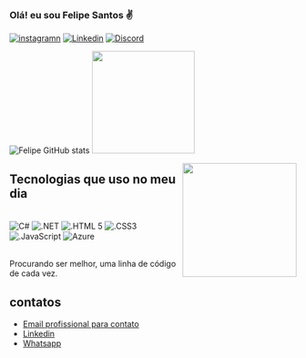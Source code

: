 
### Olá! eu sou Felipe Santos ✌️

[![instagramn](https://img.shields.io/badge/Instagram-E4405F?style=for-the-badge&logo=instagram&logoColor=white)](https://www.instagram.com)
[![Linkedin](https://img.shields.io/badge/LinkedIn-0077B5?style=for-the-badge&logo=linkedin&logoColor=white)](linkedin.com/in/santosfelipesantos/)
[![Discord](https://img.shields.io/badge/Discord-7289DA?style=for-the-badge&logo=discord&logoColor=white)](https://discord.com/channels/@me)


![Felipe GitHub stats](https://github-readme-stats.vercel.app/api?username=SNTFelipe&show_icons=true&theme=merko)
<img height="180em" src="https://github-readme-stats.vercel.app/api/top-langs/?username=SNTFelipe&layout=compact&theme=merko" data-canonical-src="https://github-readme-stats.vercel.app/api/top-langs/?username=SNTFelipe&layout=compact&theme=merko" style="max-width: 100%;">

<a target="_blank" rel="noopener noreferrer nofollow" href="https://raw.githubusercontent.com/MicaelliMedeiros/micaellimedeiros/master/image/computer-illustration.png"><img src="https://raw.githubusercontent.com/MicaelliMedeiros/micaellimedeiros/master/image/computer-illustration.png" width="200px" align="right" style="max-width: 100%;"></a>

## Tecnologias que uso no meu dia

<div style="display: inline_block"><br/>
<img align="center" alt="C#"src="https://img.shields.io/badge/C%23-239120?style=for-the-badge&logo=c-sharp&logoColor=white"/>
<img align="center" alt=".NET"src="https://img.shields.io/badge/.NET-5C2D91?style=for-the-badge&logo=.net&logoColor=white"/>
<img align="center" alt=".HTML 5"src="https://img.shields.io/badge/HTML5-E34F26?style=for-the-badge&logo=html5&logoColor=white"/>
<img align="center" alt=".CSS3"src="https://img.shields.io/badge/CSS3-1572B6?style=for-the-badge&logo=css3&logoColor=white"/>
<img align="center" alt=".JavaScript"src="https://img.shields.io/badge/JavaScript-323330?style=for-the-badge&logo=javascript&logoColor=F7DF1E"/>
<img align="center" alt="Azure"src="https://img.shields.io/badge/Microsoft_Azure-0089D6?style=for-the-badge&logo=microsoft-azure&logoColor=white">
</div><br/>

Procurando ser melhor, uma linha de código de cada vez.

## contatos
- [Email profissional para contato](santosfelipesantos@gmail.com) <br/>
- [Linkedin](https://www.linkedin.com/in/santosfelipesantos/)<br/>
- [Whatsapp](https://wa.me/559291309564)<br/>

